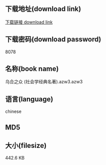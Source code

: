## 下载地址(download link)
[下载链接 download link](https://tutu365.netlify.app/?s=%E4%B9%8C%E5%90%88%E4%B9%8B%E4%BC%97+%28%E7%A4%BE%E4%BC%9A%E5%AD%A6%E7%BB%8F%E5%85%B8%E5%90%8D%E8%91%97%29.azw3)

## 下载密码(download password)
8078

## 名称(book name)
乌合之众 (社会学经典名著).azw3.azw3

## 语言(language)
chinese

## MD5


## 大小(filesize)
442.6 KB
